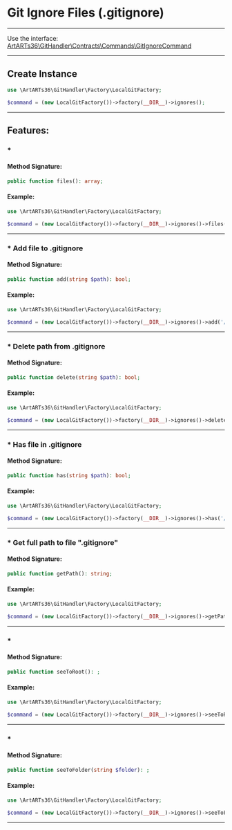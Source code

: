 # Git Ignore Files (.gitignore)

---

Use the interface: [ArtARTs36\GitHandler\Contracts\Commands\GitIgnoreCommand](/Users/artem/PhpstormProjects/artarts36/libraries/git/src/Contracts/Commands/GitIgnoreCommand.php)

---

## Create Instance

```php
use \ArtARTs36\GitHandler\Factory\LocalGitFactory;

$command = (new LocalGitFactory())->factory(__DIR__)->ignores();
```

---

## Features:

### * 

#### Method Signature:

```php
public function files(): array;
```

#### Example:

```php
use \ArtARTs36\GitHandler\Factory\LocalGitFactory;

$command = (new LocalGitFactory())->factory(__DIR__)->ignores()->files();
```

---
### * Add file to .gitignore

#### Method Signature:

```php
public function add(string $path): bool;
```

#### Example:

```php
use \ArtARTs36\GitHandler\Factory\LocalGitFactory;

$command = (new LocalGitFactory())->factory(__DIR__)->ignores()->add('/path/to/file');
```

---
### * Delete path from .gitignore

#### Method Signature:

```php
public function delete(string $path): bool;
```

#### Example:

```php
use \ArtARTs36\GitHandler\Factory\LocalGitFactory;

$command = (new LocalGitFactory())->factory(__DIR__)->ignores()->delete('/path/to/file');
```

---
### * Has file in .gitignore

#### Method Signature:

```php
public function has(string $path): bool;
```

#### Example:

```php
use \ArtARTs36\GitHandler\Factory\LocalGitFactory;

$command = (new LocalGitFactory())->factory(__DIR__)->ignores()->has('/path/to/file');
```

---
### * Get full path to file ".gitignore"

#### Method Signature:

```php
public function getPath(): string;
```

#### Example:

```php
use \ArtARTs36\GitHandler\Factory\LocalGitFactory;

$command = (new LocalGitFactory())->factory(__DIR__)->ignores()->getPath();
```

---
### * 

#### Method Signature:

```php
public function seeToRoot(): ;
```

#### Example:

```php
use \ArtARTs36\GitHandler\Factory\LocalGitFactory;

$command = (new LocalGitFactory())->factory(__DIR__)->ignores()->seeToRoot();
```

---
### * 

#### Method Signature:

```php
public function seeToFolder(string $folder): ;
```

#### Example:

```php
use \ArtARTs36\GitHandler\Factory\LocalGitFactory;

$command = (new LocalGitFactory())->factory(__DIR__)->ignores()->seeToFolder('folder-test');
```

---
